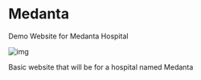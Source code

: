 # Medanta
Demo Website for Medanta Hospital

![img](https://encrypted-tbn0.gstatic.com/images?q=tbn:ANd9GcTWvN5WUsWVV5av8ugODgvkO8palXv80dQqvERhx_ZalNnzDwDAaA&s)

Basic website that will be for a hospital named Medanta 

